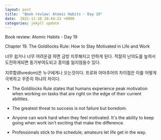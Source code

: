 ```yaml
---
layout: post
title:  "Book review: Atomic Habits - Day 19"
date:  2021-11-16 20:44:22 +0900 
categories: jekyll update
---
```


Book review: Atomic Habits - Day 19

Chapter 19. The Goldilocks Rule: How to Stay Motivated in Life and Work

너무 쉽거나 너무 어려운걸 하면 금방 지루해지고 안하게 된다. 적절히 난의도를 높여서 도전하게되면 동기부여도되고 흥미를 잃지않을수 있다.

지루함(Boredom)은 누구에게나 오는것이다. 프로와 아마추어의 차이점은 이를 어떻게 극복하고 꾸준히 하냐의 차이다.

* The Goldilocks Rule states that humans experience peak motivation when working on tasks that are right on the edge of their current abilities.

* The greatest threat to success is not failure but boredom.

* Anyone can work hard when they feel motivated. It's the ability to keep going when work isn't exciting that make the difference.

* Professionals stick to the schedule; amateurs let life get in the way.
